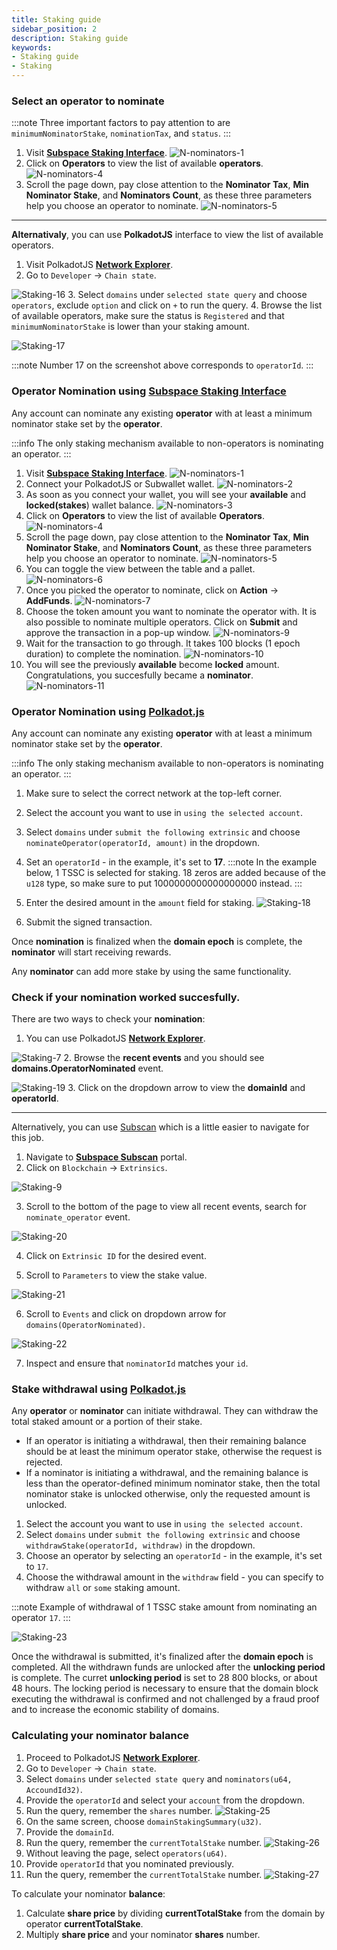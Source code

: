 ```yaml
---
title: Staking guide
sidebar_position: 2
description: Staking guide
keywords:
- Staking guide
- Staking
---
```


### Select an operator to nominate 

:::note
Three important factors to pay attention to are `minimumNominatorStake`, `nominationTax`, and `status`.
:::


1. Visit [**Subspace Staking Interface**](https://staking.subspace.tools). 
  ![N-nominators-1](/img/doc-imgs/operators-staking/N-Nominators-1.png)
2. Click on **Operators** to view the list of available **operators**.
  ![N-nominators-4](/img/doc-imgs/operators-staking/N-Nominators-4.png)
3. Scroll the page down, pay close attention to the **Nominator Tax**, **Min Nominator Stake**, and **Nominators Count**, as these three parameters help you choose an operator to nominate. 
  ![N-nominators-5](/img/doc-imgs/operators-staking/N-Nominators-5.png)

---
**Alternativaly**, you can use **PolkadotJS** interface to view the list of available operators.

1. Visit PolkadotJS **[Network Explorer](https://polkadot.js.org/apps/#/explorer)**.
2. Go to `Developer` -> `Chain state`.

 ![Staking-16](/img/doc-imgs/operators-staking/Staking-16.png)
3. Select `domains` under `selected state query` and choose `operators`, exclude `option` and click on `+` to run the query.
4. Browse the list of available operators, make sure the status is `Registered` and that `minimumNominatorStake` is lower than your staking amount. 

 ![Staking-17](/img/doc-imgs/operators-staking/Staking-17.png)

:::note
Number 17 on the screenshot above corresponds to `operatorId`.
:::

### Operator Nomination using [Subspace Staking Interface](https://staking.subspace.tools/)

Any account can nominate any existing **operator** with at least a minimum nominator stake set by the **operator**. 

:::info
The only staking mechanism available to non-operators is nominating an operator.
:::

1. Visit [**Subspace Staking Interface**](https://staking.subspace.tools). 
  ![N-nominators-1](/img/doc-imgs/operators-staking/N-Nominators-1.png)
2. Connect your PolkadotJS or Subwallet wallet. 
![N-nominators-2](/img/doc-imgs/operators-staking/N-Nominators-2.png)
3. As soon as you connect your wallet, you will see your **available** and **locked(stakes**) wallet balance. 
![N-nominators-3](/img/doc-imgs/operators-staking/N-Nominators-3.png)
4. Click on **Operators** to view the list of available **Operators**.
  ![N-nominators-4](/img/doc-imgs/operators-staking/N-Nominators-4.png)
5. Scroll the page down, pay close attention to the **Nominator Tax**, **Min Nominator Stake**, and **Nominators Count**, as these three parameters help you choose an operator to nominate. 
  ![N-nominators-5](/img/doc-imgs/operators-staking/N-Nominators-5.png)
6. You can toggle the view between the table and a pallet. 
  ![N-nominators-6](/img/doc-imgs/operators-staking/N-Nominators-6.png)
7. Once you picked the operator to nominate, click on **Action** -> **AddFunds**.
  ![N-nominators-7](/img/doc-imgs/operators-staking/N-Nominators-7.png)
8. Choose the token amount you want to nominate the operator with.  It is also possible to nominate multiple operators. Click on **Submit** and approve the transaction in a pop-up window. 
  ![N-nominators-9](/img/doc-imgs/operators-staking/N-Nominators-9.png)
9. Wait for the transaction to go through. It takes 100 blocks (1 epoch duration) to complete the nomination.
![N-nominators-10](/img/doc-imgs/operators-staking/N-Nominators-10.png)
10. You will see the previously **available** become **locked** amount. Congratulations, you succesfully became a **nominator**.
![N-nominators-11](/img/doc-imgs/operators-staking/N-Nominators-11.png)

### Operator Nomination using [Polkadot.js](https://polkadot.js.org/)

Any account can nominate any existing **operator** with at least a minimum nominator stake set by the **operator**. 

:::info
The only staking mechanism available to non-operators is nominating an operator.
:::

1. Make sure to select the correct network at the top-left corner. 
2. Select the account you want to use in `using the selected account`.
3. Select `domains` under `submit the following extrinsic` and choose `nominateOperator(operatorId, amount)` in the dropdown.
4. Set an `operatorId` - in the example, it's set to **17**. 
:::note
In the example below, 1 TSSC is selected for staking. 18 zeros are added because of the `u128` type, so make sure to put 1000000000000000000 instead. 
:::

5. Enter the desired amount in the `amount` field for staking.
![Staking-18](/img/doc-imgs/operators-staking/Staking-18.png)
6. Submit the signed transaction. 

Once **nomination** is finalized when the **domain epoch** is complete, the **nominator** will start receiving rewards.

Any **nominator** can add more stake by using the same functionality.


### Check if your **nomination** worked succesfully. 

There are two ways to check your **nomination**: 

1. You can use PolkadotJS **[Network Explorer](https://polkadot.js.org/apps/#/explorer)**.

 ![Staking-7](/img/doc-imgs/operators-staking/Staking-7.png)
2. Browse the **recent events** and you should see **domains.OperatorNominated** event.

 ![Staking-19](/img/doc-imgs/operators-staking/Staking-19.png)
3. Click on the dropdown arrow to view the **domainId** and **operatorId**.

---

Alternatively, you can use [Subscan](https://subspace.subscan.io/) which is a little easier to navigate for this job. 
1. Navigate to **[Subspace Subscan](https://subspace.subscan.io/)** portal.
2. Click on `Blockchain` -> `Extrinsics`.

  ![Staking-9](/img/doc-imgs/operators-staking/Staking-9.png)

3. Scroll to the bottom of the page to view all recent events, search for `nominate_operator` event.

 ![Staking-20](/img/doc-imgs/operators-staking/Staking-20.png)

4. Click on `Extrinsic ID` for the desired event.

5. Scroll to `Parameters` to view the stake value.

 ![Staking-21](/img/doc-imgs/operators-staking/Staking-21.png)

6. Scroll to `Events` and click on dropdown arrow for `domains(OperatorNominated)`.

  ![Staking-22](/img/doc-imgs/operators-staking/Staking-22.png)

7. Inspect and ensure that `nominatorId` matches your `id`. 

### Stake withdrawal using [Polkadot.js](https://polkadot.js.org/)

Any **operator** or **nominator** can initiate withdrawal. They can withdraw the total staked amount or a portion of their stake.

- If an operator is initiating a withdrawal, then their remaining balance should be at least the minimum operator stake, otherwise the request is rejected.
- If a nominator is initiating a withdrawal, and the remaining balance is less than the operator-defined minimum nominator stake, then the total nominator stake is unlocked otherwise, only the requested amount is unlocked.


1. Select the account you want to use in `using the selected account`.
2. Select `domains` under `submit the following extrinsic` and choose `withdrawStake(operatorId, withdraw)` in the dropdown.
3. Choose an operator by selecting an `operatorId` - in the example, it's set to `17`.
4. Choose the withdrawal amount in the `withdraw` field - you can specify to withdraw `all` or `some` staking amount. 

:::note
Example of withdrawal of 1 TSSC stake amount from nominating an operator `17`.
:::

![Staking-23](/img/doc-imgs/operators-staking/Staking-23.png)


Once the withdrawal is submitted, it's finalized after the **domain epoch** is completed. All the withdrawn funds are unlocked after the **unlocking period** is complete. The curret **unlocking period** is set to 28 800 blocks, or about 48 hours. The locking period is necessary to ensure that the domain block executing the withdrawal is confirmed and not challenged by a fraud proof and to increase the economic stability of domains.


### Calculating your nominator balance

1. Proceed to PolkadotJS **[Network Explorer](https://polkadot.js.org/apps/#/explorer)**.
2. Go to `Developer` -> `Chain state`.
3. Select `domains` under `selected state query` and `nominators(u64, AccoundId32)`.
4. Provide the `operatorId` and select your `account` from the dropdown. 
5. Run the query, remember the `shares` number. 
  ![Staking-25](/img/doc-imgs/operators-staking/Staking-25.png)
6. On the same screen, choose `domainStakingSummary(u32)`.
7. Provide the `domainId`. 
8. Run the query, remember the `currentTotalStake` number.
  ![Staking-26](/img/doc-imgs/operators-staking/Staking-26.png)
9. Without leaving the page, select `operators(u64)`.
10. Provide `operatorId` that you nominated previously. 
11. Run the query, remember the `currentTotalStake` number. 
  ![Staking-27](/img/doc-imgs/operators-staking/Staking-27.png)

To calculate your nominator **balance**:
1. Calculate **share price** by dividing **currentTotalStake** from the domain by operator **currentTotalStake**.
2. Multiply **share price** and your nominator **shares** number. 
